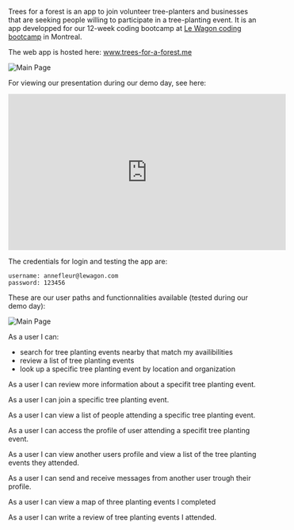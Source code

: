 Trees for a forest is an app to join volunteer tree-planters and businesses that are seeking people willing to participate in a tree-planting event.
It is an app developped for our 12-week coding bootcamp at [Le Wagon coding bootcamp](https://www.lewagon.com) in Montreal.

The web app is hosted here: www.trees-for-a-forest.me

![Main Page](https://github.com/karl-hed/trees-for-a-forest/tree/master/app/assets/images/main-screenshot.png)

For viewing our presentation during our demo day, see here:
<iframe width="560" height="315" src="https://www.youtube.com/embed/WbUKf0fFOYs?start=874" title="YouTube video player" frameborder="0" allow="accelerometer; autoplay; clipboard-write; encrypted-media; gyroscope; picture-in-picture" allowfullscreen></iframe>

The credentials for login and testing the app are:
```
username: annefleur@lewagon.com
password: 123456
```

These are our user paths and functionnalities available (tested during our demo day):

![Main Page](https://github.com/karl-hed/trees-for-a-forest/tree/master/app/assets/images/main-screenshot.png)

As a user I can:
  - search for tree planting events nearby that match my availibilities
  - review a list of tree planting events
  - look up a specific tree planting event by location and organization

As a user I can  review more information about a specifit tree planting event.

As a user I can join a specific tree planting event.

As a user I can view a list of people attending a specific tree planting event.

As a user I can access the profile of user attending a specifit tree planting event.

As a user I can view another users profile and view a list of the tree planting events they attended.

As a user I can send and receive messages from another user trough their profile.

As a user I can view a map of three planting events I completed

As a user I can write a review of tree planting events I attended.
